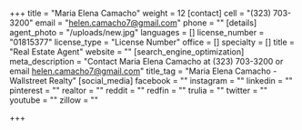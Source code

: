 +++
title = "Maria Elena Camacho"
weight = 12
[contact]
cell = "(323) 703-3200"
email = "helen.camacho7@gmail.com"
phone = ""
[details]
agent_photo = "/uploads/new.jpg"
languages = []
license_number = "01815377"
license_type = "License Number"
office = []
specialty = []
title = "Real Estate Agent"
website = ""
[search_engine_optimization]
meta_description = "Contact Maria Elena Camacho at (323) 703-3200 or email helen.camacho7@gmail.com"
title_tag = "Maria Elena Camacho - Wallstreet Realty"
[social_media]
facebook = ""
instagram = ""
linkedin = ""
pinterest = ""
realtor = ""
reddit = ""
redfin = ""
trulia = ""
twitter = ""
youtube = ""
zillow = ""

+++
